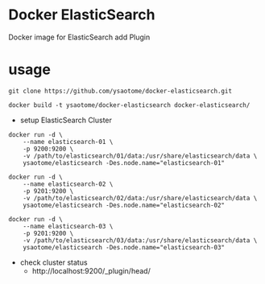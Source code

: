 Docker ElasticSearch
======

Docker image for ElasticSearch add Plugin

usage
=====

```
git clone https://github.com/ysaotome/docker-elasticsearch.git
```

```
docker build -t ysaotome/docker-elasticsearch docker-elasticsearch/
```

* setup ElasticSearch Cluster

```
docker run -d \
    --name elasticsearch-01 \
    -p 9200:9200 \
    -v /path/to/elasticsearch/01/data:/usr/share/elasticsearch/data \
    ysaotome/elasticsearch -Des.node.name="elasticsearch-01"
```

```
docker run -d \
    --name elasticsearch-02 \
    -p 9201:9200 \
    -v /path/to/elasticsearch/02/data:/usr/share/elasticsearch/data \
    ysaotome/elasticsearch -Des.node.name="elasticsearch-02"
```

```
docker run -d \
    --name elasticsearch-03 \
    -p 9201:9200 \
    -v /path/to/elasticsearch/03/data:/usr/share/elasticsearch/data \
    ysaotome/elasticsearch -Des.node.name="elasticsearch-03"
```

* check cluster status
    * http://localhost:9200/_plugin/head/

